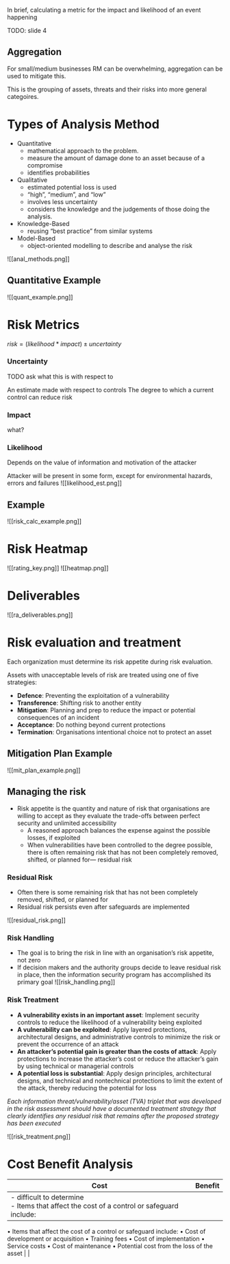 In brief, calculating a metric for the impact and likelihood of an event happening

TODO: slide 4
## Aggregation 

For small/medium businesses RM can be overwhelming, aggregation can be used to mitigate this.

This is the grouping of assets, threats and their risks into more general categoires.

# Types of Analysis Method

- Quantitative
	- mathematical approach to the problem. 
	- measure the amount of damage done to an asset because of a compromise
	- identifies probabilities
- Qualitative
	- estimated potential loss is used
	- “high”, “medium”, and “low”
	- involves less uncertainty 
	- considers the knowledge and the judgements of those doing the analysis. 
- Knowledge-Based
	- reusing “best practice” from similar systems
- Model-Based
	- object-oriented modelling to describe and analyse the risk

![[anal_methods.png]]
## Quantitative Example

![[quant_example.png]]


# Risk Metrics

$risk = (likelihood * impact) \pm uncertainty$

### Uncertainty

TODO ask what this is with respect to

An estimate made with respect to controls
The degree to which a current control can reduce risk
### Impact
what?
### Likelihood
Depends on the value of information and motivation of the attacker

Attacker will be present in some form, except for environmental hazards, errors and failures
![[likelihood_est.png]]
## Example
![[risk_calc_example.png]]

# Risk Heatmap

![[rating_key.png]]
![[heatmap.png]]

# Deliverables
![[ra_deliverables.png]]


# Risk evaluation and treatment
Each organization must determine its risk appetite during risk evaluation.

Assets with unacceptable levels of risk are treated using one of five strategies:
- **Defence**: Preventing the exploitation of a vulnerability
- **Transference**: Shifting risk to another entity 
- **Mitigation**: Planning and prep to reduce the impact or potential consequences of an incident
- **Acceptance**: Do nothing beyond current protections
- **Termination**: Organisations intentional choice not to protect an asset

## Mitigation Plan Example
![[mit_plan_example.png]]


## Managing the risk
- Risk appetite is the quantity and nature of risk that organisations are willing to accept as they evaluate the trade-offs between perfect security and unlimited accessibility
	- A reasoned approach balances the expense against the possible losses, if exploited
	- When vulnerabilities have been controlled to the degree possible, there is often remaining risk that has not been completely removed, shifted, or planned for— residual risk

### Residual Risk
- Often there is some remaining risk that has not been completely removed, shifted, or planned for
- Residual risk persists even after safeguards are implemented

![[residual_risk.png]]

### Risk Handling
- The goal is to bring the risk in line with an organisation’s risk appetite, not zero
- If decision makers and the authority groups decide to leave residual risk in place, then the information security program has accomplished its primary goal
![[risk_handling.png]]

### Risk Treatment
- **A vulnerability exists in an important asset**: Implement security controls to reduce the likelihood of a vulnerability being exploited
- **A vulnerability can be exploited**: Apply layered protections, architectural designs, and administrative controls to minimize the risk or prevent the occurrence of an attack
- **An attacker’s potential gain is greater than the costs of attack**: Apply protections to increase the attacker’s cost or reduce the attacker’s gain by using technical or managerial controls
- **A potential loss is substantial**: Apply design principles, architectural designs, and technical and nontechnical protections to limit the extent of the attack, thereby reducing the potential for loss

*Each information threat/vulnerability/asset (TVA) triplet that was developed in the risk assessment should have a documented treatment strategy that clearly identifies any residual risk that remains after the proposed strategy has been executed*

![[risk_treatment.png]]


# Cost Benefit Analysis 

| Cost | Benefit |
| ---- | ------- |
| - difficult to determine <br> - Items that affect the cost of a control or safeguard include:|  |
• Items that affect the cost of a control or safeguard include:
• Cost of development or
acquisition
• Training fees
• Cost of implementation
• Service costs
• Cost of maintenance
• Potential cost from the
loss of the asset     |         |
